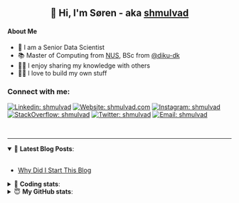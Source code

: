 <h2 align="center">
	👋 Hi, I'm Søren - aka <a href="https://shmulvad.com">shmulvad</a>
</h2>

#### About Me
- 🤖 I am a Senior Data Scientist
- 📚 Master of Computing from [NUS], BSc from [@diku-dk]
- 👨‍🏫 I enjoy sharing my knowledge with others
- 👨‍💻 I love to build my own stuff

### Connect with me:

[![Linkedin: shmulvad](https://img.shields.io/badge/shmulvad-blue?style=flat&logo=Linkedin&logoColor=white)][linkedin]
[![Website: shmulvad.com](https://img.shields.io/badge/shmulvad.com-47CCCC?&style=flat&logo=Google-Chrome&logoColor=white)][website]
[![Instagram: shmulvad](https://img.shields.io/badge/-@shmulvad-purple?style=flat&logo=Instagram&logoColor=white)][instagram]
[![StackOverflow: shmulvad](https://img.shields.io/badge/shmulvad-FE7A16?style=flat&logo=stack-overflow&logoColor=white)][stackOverflow]
[![Twitter: shmulvad](https://img.shields.io/badge/@shmulvad-1ca0f1?style=flat&logo=twitter&logoColor=white)][twitter]
[![Email: shmulvad](https://img.shields.io/badge/shmulvad-D14836?style=flat&logo=gmail&logoColor=white)][mail]

<br />

---

<details open>
 <summary>📕 <b>Latest Blog Posts</b>: </summary>

<br>

<!-- BLOG-POST-LIST:START -->
- [Why Did I Start This Blog](https://shmulvad.com/blog/why-did-start-this-blog)
<!-- BLOG-POST-LIST:END -->

</details>

<!-- --- -->

<details>
 <summary>🤖 <b>Coding stats</b>: </summary>

<br>

NOTE: Doesn't track coding at work or work done in environments such as Jupyter Notebooks.

<!--START_SECTION:waka-->
![Code Time](http://img.shields.io/badge/Code%20Time-2%2C857%20hrs%2054%20mins-blue)

**I'm a Night 🦉** 

```text
🌞 Morning                541 commits         ██░░░░░░░░░░░░░░░░░░░░░░░   08.27 % 
🌆 Daytime                1719 commits        ███████░░░░░░░░░░░░░░░░░░   26.29 % 
🌃 Evening                2666 commits        ██████████░░░░░░░░░░░░░░░   40.77 % 
🌙 Night                  1613 commits        ██████░░░░░░░░░░░░░░░░░░░   24.67 % 
```


📊 **This Week I Spent My Time On** 

```text
💬 Programming Languages: 
Python                   11 hrs 37 mins      ██████████████░░░░░░░░░░░   54.19 % 
TypeScript               5 hrs 13 mins       ██████░░░░░░░░░░░░░░░░░░░   24.33 % 
Other                    2 hrs 48 mins       ███░░░░░░░░░░░░░░░░░░░░░░   13.06 % 
JSON                     36 mins             █░░░░░░░░░░░░░░░░░░░░░░░░   02.87 % 
Bash                     31 mins             █░░░░░░░░░░░░░░░░░░░░░░░░   02.45 % 

🔥 Editors: 
VS Code                  18 hrs 23 mins      █████████████████████░░░░   85.69 % 
Zsh                      2 hrs 48 mins       ███░░░░░░░░░░░░░░░░░░░░░░   13.06 % 
Sublime Text             16 mins             ░░░░░░░░░░░░░░░░░░░░░░░░░   01.25 % 

🐱‍💻 Projects: 
km24-core                13 hrs 16 mins      ███████████████░░░░░░░░░░   61.89 % 
company-scrapers         6 hrs 52 mins       ████████░░░░░░░░░░░░░░░░░   32.04 % 
summarizer               33 mins             █░░░░░░░░░░░░░░░░░░░░░░░░   02.63 % 
sitesentinel_manager     19 mins             ░░░░░░░░░░░░░░░░░░░░░░░░░   01.51 % 
Unknown Project          16 mins             ░░░░░░░░░░░░░░░░░░░░░░░░░   01.25 % 
```


 Last Updated on 04/10/2024 18:49:10 UTC
<!--END_SECTION:waka-->

</details>

<!-- --- -->

<details>
 <summary>😇 <b>My GitHub stats</b>: </summary>

<br>

<img align="left" alt="shmulvad's Github Stats" src="https://github-readme-stats.vercel.app/api?username=shmulvad&show_icons=true&hide_border=true" />

</details>



[website]: https://shmulvad.com
[twitter]: https://twitter.com/shmulvad
[linkedin]: https://linkedin.com/in/shmulvad
[instagram]: https://instagram.com/shmulvad
[stackOverflow]: https://stackoverflow.com/users/9248793/shmulvad
[mail]: mailto:shmulvad@gmail.com
[@diku-dk]: https://github.com/diku-dk
[github]: https://github.com/shmulvad
[NUS]: https://www.nus.edu.sg
